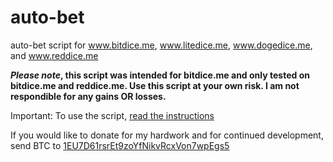 auto-bet
========

auto-bet script for www.bitdice.me, www.litedice.me, www.dogedice.me, and www.reddice.me

**_Please note_, this script was intended for bitdice.me and only tested on bitdice.me and reddice.me. Use this script at your own risk. I am not respondible for any gains OR losses.**

Important: To use the script, [read the instructions](https://zornco.com/auto-bet.php)

If you would like to donate for my hardwork and for continued development, send BTC to [1EU7D61rsrEt9zoYfNikvRcxVon7wpEgs5](https://blockchain.info/address/1EU7D61rsrEt9zoYfNikvRcxVon7wpEgs5)
